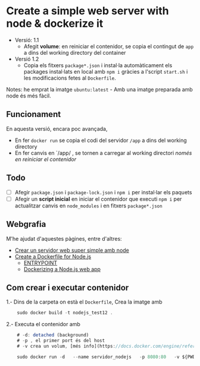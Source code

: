 

# Create a simple web server with node & dockerize it

* Versió: 1.1
  - Afegit **volume**: en reiniciar el contenidor, se copia el contingut de `app` a dins del working directory del container
* Versió 1.2
  - Copia els fitxers `package*.json` i instal·la automàticament els packages instal·lats en local amb `npm i` gràcies a l'script `start.sh` i les modificacions fetes al `Dockerfile`.


Notes: he emprat la imatge `ubuntu:latest` - Amb una imatge preparada amb node és més fàcil.

## Funcionament

En aquesta versió, encara poc avançada, 
 - En fer `docker run` se copia el codi del servidor `/app` a dins del working directory
 - En fer canvis en `/app/ , se tornen a carregar al working directori _només en reiniciar el contenidor_

## Todo

- [ ] Afegir `package.json` i `package-lock.json` i `npm i` per instal·lar els paquets
- [ ] Afegir un **script inicial** en iniciar el contenidor que executi `npm i` per actualitzar canvis en `node_modules` i en fitxers `package*.json`

## Webgrafia

M'he ajudat d'aquestes pàgines, entre d'altres:

- [Crear un servidor web super simple amb node](https://www.w3schools.com/nodejs/nodejs_http.asp)
- [Create a Dockerfile for Node.js](https://docs.docker.com/get-started/nodejs/build-images/#create-a-dockerfile-for-nodejs)
  - [ENTRYPOINT](https://github.com/classicoman2/Skills-2020/blob/dev/Dockerfile)
  - [Dockerizing a Node.js web app](https://nodejs.org/en/docs/guides/nodejs-docker-webapp/)

## Com crear i executar contenidor

1.- Dins de la carpeta on està el `Dockerfile`, Crea la imatge amb

```js
    sudo docker build -t nodejs_test12 .
```

2.- Executa el contenidor amb 

```js
    # -d: detached (background)
    # -p , el primer port és del host
    # -v crea un volum, [més info](https://docs.docker.com/engine/reference/commandline/volume_create/#examples)

    sudo docker run -d   --name servidor_nodejs   -p 8080:80   -v ${PWD}/app:/home/app   nodejs_test12
```

